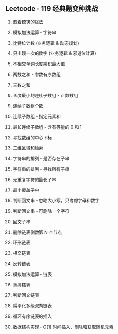 ﻿## Leetcode - 119 经典题变种挑战

001. 戴着镣铐的除法

002. 模拟加法运算 - 字符串

003. 比特位计数 (业务逻辑 & 动态规划)

004. 只出现一次的数字 (业务逻辑 & 邪道位计算)

005. 不相交单词长度乘积最大值

006. 两数之和 - 参数有序数组

007. 三数之和

008. 长度最小的连续子数组 - 正数数组

009. 连续子数组个数

010. 连续子数组 - 指定元素和

011. 最长连续子数组 - 含有等量的 0 和 1

012. 寻找数组的中心下标

013. 二维区域和检索

014. 字符串的排列 - 是否存在子串

015. 字符串的排列 - 寻找所有子串

016. 无重复字符的最长子串

017. 最小覆盖子串

018. 判断回文串 - 忽略大小写，只考虑字母和数字

019. 判断回文串 - 可删除一个字符

020. 回文子串

021. 删除链表倒数第 N 个节点

022. 环形链表

023. 相交链表

024. 反转链表

025. 模拟加法运算 - 链表

026. 重排链表

027. 判断回文链表

028. 扁平化多级双向链表

029. 循环有序链表的插入

030. 数据结构实现 - O(1) 时间插入、删除和获取随机元素